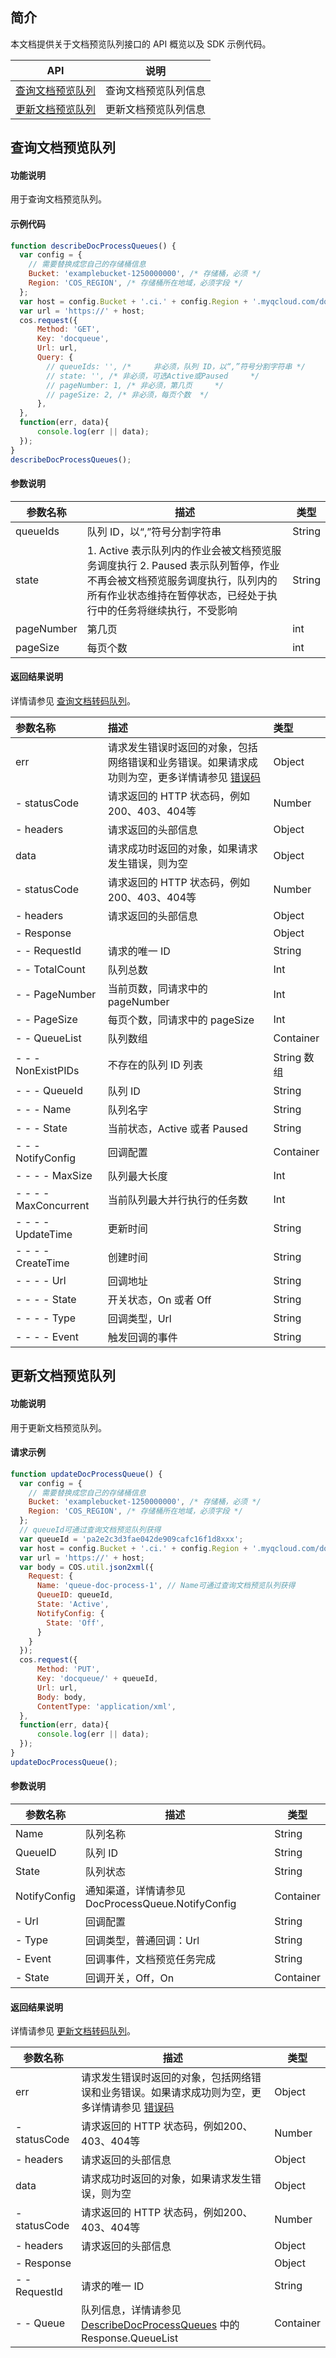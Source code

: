 

## 简介
本文档提供关于文档预览队列接口的 API 概览以及 SDK 示例代码。

| API            | 说明     |
| --------------- | -------- |
| [查询文档预览队列](https://cloud.tencent.com/document/product/436/54055)   | 查询文档预览队列信息 |
| [更新文档预览队列](https://cloud.tencent.com/document/product/436/54094)    | 更新文档预览队列信息 |


## 查询文档预览队列

#### 功能说明

用于查询文档预览队列。

#### 示例代码
```javascript
function describeDocProcessQueues() {
  var config = {
    // 需要替换成您自己的存储桶信息
    Bucket: 'examplebucket-1250000000', /* 存储桶，必须 */
    Region: 'COS_REGION', /* 存储桶所在地域，必须字段 */
  };
  var host = config.Bucket + '.ci.' + config.Region + '.myqcloud.com/docqueue';
  var url = 'https://' + host;
  cos.request({
      Method: 'GET',
      Key: 'docqueue',
      Url: url,
      Query: {
        // queueIds: '', /* 	非必须，队列 ID，以“,”符号分割字符串 */
        // state: '', /* 非必须，可选Active或Paused 	 */
        // pageNumber: 1, /* 非必须，第几页	 */
        // pageSize: 2, /* 非必须，每页个数	 */
      },
  },
  function(err, data){
      console.log(err || data);
  });
}
describeDocProcessQueues();
```

#### 参数说明


| 参数名称| 描述  | 类型  |
| ----| ---- | ---- |
| queueIds | 队列 ID，以“,”符号分割字符串 | String             |
| state | 1. Active 表示队列内的作业会被文档预览服务调度执行 2. Paused 表示队列暂停，作业不再会被文档预览服务调度执行，队列内的所有作业状态维持在暂停状态，已经处于执行中的任务将继续执行，不受影响 | String      |
| pageNumber | 第几页 | int |
| pageSize | 每页个数 | int |

#### 返回结果说明

详情请参见 [查询文档转码队列](https://cloud.tencent.com/document/product/436/54055#.E5.93.8D.E5.BA.94)。


| 参数名称     | 描述                            | 类型       |
| :----------- | :------------------------------ | :--------- |
| err          | 请求发生错误时返回的对象，包括网络错误和业务错误。如果请求成功则为空，更多详情请参见 [错误码](https://cloud.tencent.com/document/product/436/7730) | Object |
| - statusCode | 请求返回的 HTTP 状态码，例如200、403、404等                  | Number |
| - headers    | 请求返回的头部信息                                           | Object |
| data         | 请求成功时返回的对象，如果请求发生错误，则为空               | Object |
| - statusCode | 请求返回的 HTTP 状态码，例如200、403、404等                  | Number |
| - headers    | 请求返回的头部信息                                           | Object |
| - Response     |                    | Object    |
| - - RequestId    | 请求的唯一 ID                   | String     |
| - - TotalCount   | 队列总数                        | Int        |
| - - PageNumber   | 当前页数，同请求中的 pageNumber | Int        |
| - - PageSize     | 每页个数，同请求中的 pageSize   | Int        |
| - - QueueList    | 队列数组                        | Container  |
| - - - NonExistPIDs | 不存在的队列 ID 列表            | String 数组 |
| - - - QueueId       | 队列 ID                      | String    |
| - - - Name          | 队列名字                     | String    |
| - - - State         | 当前状态，Active 或者 Paused | String    |
| - - - NotifyConfig  | 回调配置                     | Container |
| - - - - MaxSize       | 队列最大长度                 | Int       |
| - - - - MaxConcurrent | 当前队列最大并行执行的任务数 | Int       |
| - - - - UpdateTime    | 更新时间                     | String    |
| - - - - CreateTime    | 创建时间                     | String    |
| - - - - Url      | 回调地址              | String |
| - - - - State    | 开关状态，On 或者 Off | String |
| - - - - Type     | 回调类型，Url         | String |
| - - - - Event    | 触发回调的事件        | String |


## 更新文档预览队列

#### 功能说明

用于更新文档预览队列。


#### 请求示例
```javascript
function updateDocProcessQueue() {
  var config = {
    // 需要替换成您自己的存储桶信息
    Bucket: 'examplebucket-1250000000', /* 存储桶，必须 */
    Region: 'COS_REGION', /* 存储桶所在地域，必须字段 */
  };
  // queueId可通过查询文档预览队列获得
  var queueId = 'pa2e2c3d3fae042de909cafc16f1d8xxx';
  var host = config.Bucket + '.ci.' + config.Region + '.myqcloud.com/docqueue/' + queueId;
  var url = 'https://' + host;
  var body = COS.util.json2xml({
    Request: {
      Name: 'queue-doc-process-1', // Name可通过查询文档预览队列获得
      QueueID: queueId,
      State: 'Active',
      NotifyConfig: {
        State: 'Off',
      }
    }
  });
  cos.request({
      Method: 'PUT',
      Key: 'docqueue/' + queueId,
      Url: url,
      Body: body,
      ContentType: 'application/xml',
  },
  function(err, data){
      console.log(err || data);
  });
}
updateDocProcessQueue();
```
#### 参数说明

| 参数名称| 描述  | 类型  |
| ----| ---- | ---- |
| Name | 队列名称 | String             |
| QueueID | 队列 ID | String      |
| State | 队列状态 | String |
| NotifyConfig | 通知渠道，详情请参见 DocProcessQueue.NotifyConfig | Container |
| - Url | 回调配置	 | String             |
| - Type | 回调类型，普通回调：Url | String      |
| - Event | 回调事件，文档预览任务完成 | String |
| - State | 回调开关，Off，On | Container |



#### 返回结果说明

详情请参见 [更新文档转码队列](https://cloud.tencent.com/document/product/436/54094#.E5.93.8D.E5.BA.94)。

| 参数名称      | 描述                            | 类型      |
| ------------- | ------------------------------- | --------- |
| err          | 请求发生错误时返回的对象，包括网络错误和业务错误。如果请求成功则为空，更多详情请参见 [错误码](https://cloud.tencent.com/document/product/436/7730) | Object |
| - statusCode | 请求返回的 HTTP 状态码，例如200、403、404等                  | Number |
| - headers    | 请求返回的头部信息                                           | Object |
| data         | 请求成功时返回的对象，如果请求发生错误，则为空               | Object |
| - statusCode | 请求返回的 HTTP 状态码，例如200、403、404等                  | Number |
| - headers    | 请求返回的头部信息                                           | Object |
| - Response     |                    | Object    |
| - - RequestId | 请求的唯一 ID                                                | String |
| - - Queue     | 队列信息，详情请参见 [DescribeDocProcessQueues](https://cloud.tencent.com/document/product/460/46946) 中的 Response.QueueList | Container |



